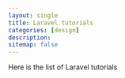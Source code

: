 ```yaml
---
layout: single
title: Laravel tutorials
categories: [design]
description: 
sitemap: false
---
```


Here is the list of Laravel tutorials